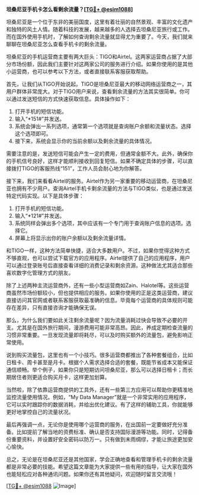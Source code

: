 **坦桑尼亚手机卡怎么看剩余流量？[[TG💪+ @esim1088](https://t.me/s/esim1088)]**

坦桑尼亚是一个位于东非的美丽国度，这里有着壮丽的自然景观、丰富的文化遗产和独特的风土人情。随着科技的发展，越来越多的人选择去坦桑尼亚旅行或工作。而在国外使用手机时，了解如何查询剩余流量就显得尤为重要了。今天，我们就来聊聊在坦桑尼亚怎么查看手机卡的剩余流量。

坦桑尼亚的手机运营商主要有两大巨头：TIGO和Airtel。这两家运营商占据了大部分市场份额，因此我们主要针对这两家公司的服务进行介绍。如果你使用的是其他小运营商，也可以参考以下方法，或者直接联系客服获取帮助。

首先，让我们从TIGO开始说起。TIGO是坦桑尼亚最大的移动网络运营商之一，其用户群体非常庞大。对于TIGO用户来说，查看剩余流量的方法其实很简单。你可以通过发送短信的方式快速获取信息。具体操作如下：

1. 打开手机的短信功能。
2. 输入“*151#”并发送。
3. 系统会弹出一系列选项，通常第一个选项就是查询账户余额和流量状态。选择这个选项即可。
4. 接下来，系统会显示你的当前余额以及剩余流量的具体情况。

需要注意的是，发送短信可能会产生一定的费用，但通常金额不大。此外，确保你的手机信号良好，这样才能顺利接收到回复短信。如果不确定具体的步骤，可以直接拨打TIGO的客服热线“151”，工作人员会耐心地为你解答。

接下来，我们来看看Airtel的服务。Airtel作为另一家重要的移动运营商，在坦桑尼亚也拥有不少用户。查询Airtel手机卡剩余流量的方法与TIGO类似，也是通过发送特定代码实现。以下是具体步骤：

1. 打开手机的短信功能。
2. 输入“*121#”并发送。
3. 系统同样会弹出多个选项，其中应该有一个专门用于查询账户信息的选项。选择它。
4. 屏幕上将显示出你的账户余额以及剩余流量详情。

和TIGO一样，这种方法简单快捷，适合大多数用户。不过，如果你觉得这种方式不够直观，也可以尝试下载官方的应用程序。Airtel提供了自己的应用程序，用户可以通过登录账号后直接查看详细的消费记录和剩余资源。这种做法尤其适合那些喜欢数字化管理方式的朋友。

除了上述两种主流运营商外，还有一些小型运营商如Zain、Halotel等。这些运营商虽然市场份额较小，但也提供相应的服务。如果你使用的正是这类运营商，建议直接访问其官网或者联系客服获取最准确的信息。毕竟每个运营商的具体规则可能存在差异，只有直接咨询才能确保无误。

那么，为什么我们要如此关注剩余流量呢？因为流量消耗过快会导致不必要的开支。尤其是在国外旅行期间，漫游费用可能非常高昂。因此，养成定期检查流量的习惯非常重要。一旦发现流量即将耗尽，可以及时购买额外的流量包，避免影响正常使用。

说到购买流量包，这里也有一个小技巧。很多运营商都推出了各种套餐组合，比如日租卡、周卡甚至是月卡。根据个人需求选择合适的套餐，既能节省成本又能保证通信顺畅。举个例子，如果你只是短期访问坦桑尼亚，那么可以选择日租卡；而长期居住者则更适合购买月卡，这样更加划算。

当然啦，除了依靠运营商提供的工具外，还有一些第三方应用可以帮助你更精准地监控流量使用情况。例如，“My Data Manager”就是一个非常实用的应用程序，它可以实时跟踪你的数据消耗，并给出优化建议。有了这样的辅助工具，你就能够更好地掌控自己的流量状况。

最后再强调一点，无论你是使用哪个运营商的服务，在出国前一定要做好充分准备。比如提前了解当地的资费标准、确认是否支持国际漫游等功能。同时，记得备份重要资料，并设置好安全密码以防万一。只有做到未雨绸缪，才能让旅途更加安心愉快。

总之，无论是在坦桑尼亚还是其他国家，学会正确地查看和管理手机卡的剩余流量都是非常必要的技能。希望这篇文章能为大家提供一些有用的指导，让大家在国外也能轻松应对各种通讯问题。如果你还有其他疑问，欢迎随时留言交流哦！

[[TG💪+ @esim1088](https://t.me/s/esim1088) ![Image](https://i.postimg.cc/4NQfJmqS/Snipaste-2025-05-13-00-14-12.png)]